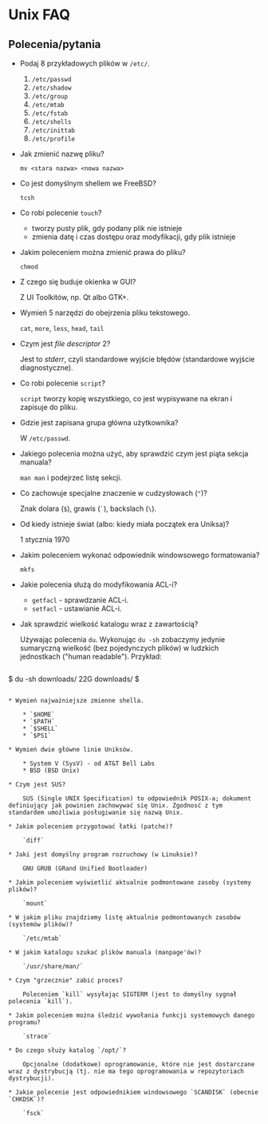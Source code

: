 Unix FAQ
========

## Polecenia/pytania

* Podaj 8 przykładowych plików w `/etc/`.

    1. `/etc/passwd`
    2. `/etc/shadow`
    3. `/etc/group`
    4. `/etc/mtab`
    5. `/etc/fstab`
    6. `/etc/shells`
    7. `/etc/inittab`
    8. `/etc/profile`

* Jak zmienić nazwę pliku?

    `mv <stara nazwa> <nowa nazwa>`

* Co jest domyślnym shellem we FreeBSD?

    `tcsh`

* Co robi polecenie `touch`?

    * tworzy pusty plik, gdy podany plik nie istnieje
    * zmienia datę i czas dostępu oraz modyfikacji, gdy plik istnieje

* Jakim poleceniem można zmienić prawa do pliku?

    `chmod`

* Z czego się buduje okienka w GUI?

    Z UI Toolkitów, np. Qt albo GTK+.

* Wymień 5 narzędzi do obejrzenia pliku tekstowego.

    `cat`, `more`, `less`, `head`, `tail`
* Czym jest _file descriptor_ 2?

    Jest to _stderr_, czyli standardowe wyjście błędów (standardowe wyjście diagnostyczne).

* Co robi polecenie `script`?

    `script` tworzy kopię wszystkiego, co jest wypisywane na ekran i zapisuje do pliku.

* Gdzie jest zapisana grupa główna użytkownika?

    W `/etc/passwd`.

* Jakiego polecenia można użyć, aby sprawdzić czym jest piąta sekcja manuala?

    `man man` i podejrzeć listę sekcji.

* Co zachowuje specjalne znaczenie w cudzysłowach (`"`)?

    Znak dolara (`$`), grawis (``` ` ```), backslach (`\`).

* Od kiedy istnieje świat (albo: kiedy miała początek era Uniksa)?

    1 stycznia 1970

* Jakim poleceniem wykonać odpowiednik windowsowego formatowania?

    `mkfs`

* Jakie polecenia służą do modyfikowania ACL-i?

    * `getfacl` - sprawdzanie ACL-i.
    * `setfacl` - ustawianie ACL-i.

* Jak sprawdzić wielkość katalogu wraz z zawartością?

    Używając polecenia `du`. Wykonując `du -sh` zobaczymy jedynie sumaryczną wielkość (bez pojedynczych plików) w ludzkich jednostkach ("human readable"). Przykład:
    ```
$ du -sh downloads/
22G	downloads/
$ 
```

* Wymień najważniejsze zmienne shella.

    * `$HOME`
    * `$PATH`
    * `$SHELL`
    * `$PS1`

* Wymień dwie główne linie Uniksów.

    * System V (SysV) - od AT&T Bell Labs
    * BSD (BSD Unix)

* Czym jest SUS?

    SUS (Single UNIX Specification) to odpowiednik POSIX-a; dokument definiujący jak powinien zachowywać się Unix. Zgodnosć z tym standardem umożliwia posługiwanie się nazwą Unix.

* Jakim poleceniem przygotować łatki (patche)?

    `diff`

* Jaki jest domyślny program rozruchowy (w Linuksie)?

    GNU GRUB (GRand Unified Bootloader)

* Jakim poleceniem wyświetlić aktualnie podmontowane zasoby (systemy plików)?

    `mount`

* W jakim pliku znajdziemy listę aktualnie podmontowanych zasobów (systemów plików)?

    `/etc/mtab`

* W jakim katalogu szukać plików manuala (manpage'ów)?

    `/usr/share/man/`

* Czym "grzecznie" zabić proces?

    Poleceniem `kill` wysyłając SIGTERM (jest to domyślny sygnał polecenia `kill`).

* Jakim poleceniem można śledzić wywołania funkcji systemowych danego programu?

    `strace`

* Do czego służy katalog `/opt/`?

    Opcjonalne (dodatkowe) oprogramowanie, które nie jest dostarczane wraz z dystrybucją (tj. nie ma tego oprogramowania w repozytoriach dystrybucji).

* Jakie polecenie jest odpowiednikiem windowsowego `SCANDISK` (obecnie `CHKDSK`)?

    `fsck`

